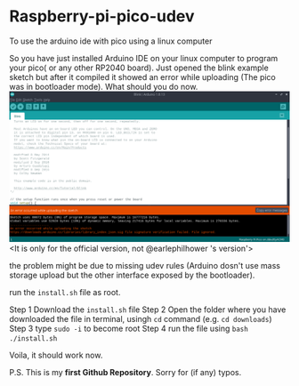 # Raspberry-pi-pico-udev
To use the arduino ide with pico using a linux computer

So you have just installed Arduino IDE on your linux computer to program your pico( or any other RP2040 board). Just opened the blink example sketch but after it compiled it showed an error while uploading (The pico was in bootloader mode). What should you do now.
![Image of Yaktocat](https://github.com/Tejas-Singh-py/Raspberry-pi-pico-udev/blob/7a25b1402e6b22d384f4e72b1a77b2cc38725157/example.png)
<It is only for the official version, not @earlephilhower 's version'>

the problem might be due to missing udev rules (Arduino dosn't use mass storage upload but the other interface exposed by the bootloader). 

run the `install.sh` file as root.

Step 1 
Download the `install.sh` file
Step 2
Open the folder where you have downloaded the file in terminal, usingh `cd` command (e.g. `cd downloads`)
Step 3
type `sudo -i` to become root
Step 4
run the file using `bash ./install.sh`

Voila, it should work now.



P.S. This is my **first Github Repository**. Sorry for (if any) typos.
